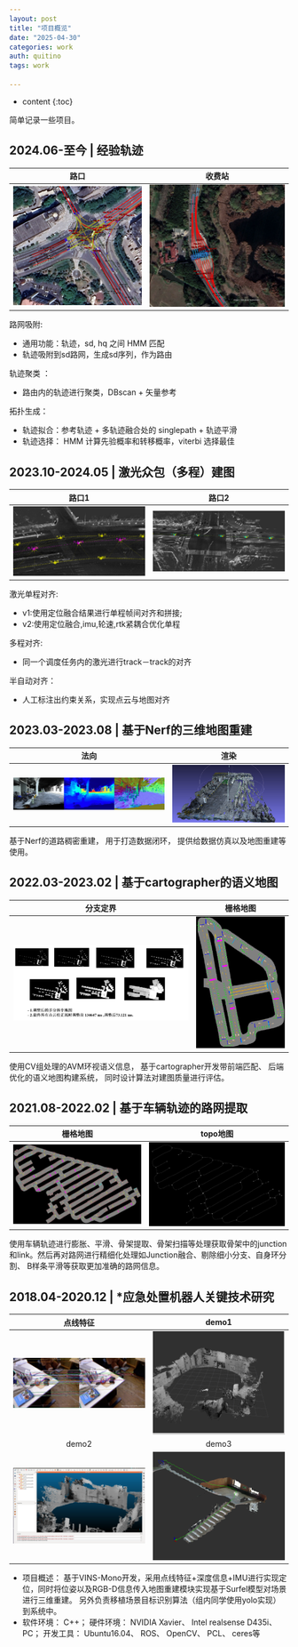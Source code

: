 ```yaml
---
layout: post
title: "项目概览"
date: "2025-04-30"
categories: work
auth: quitino
tags: work

---
```

* content
{:toc}

简单记录一些项目。




##  2024.06-至今 | 经验轨迹

|  路口 | 收费站 |
| :-----------: | :-----------: |
|  ![](/assets/resume/exp_track_02.png)     |    ![](/assets/resume/exp_track_01.png)       |




路网吸附:
- 通用功能：轨迹，sd, hq 之间 HMM 匹配
- 轨迹吸附到sd路网，生成sd序列，作为路由

轨迹聚类 ：
- 路由内的轨迹进行聚类，DBscan + 矢量参考

拓扑生成：
- 轨迹拟合：参考轨迹 + 多轨迹融合处的 singlepath + 轨迹平滑
- 轨迹选择： HMM 计算先验概率和转移概率，viterbi 选择最佳


## 2023.10-2024.05 | 激光众包（多程）建图


| 路口1  | 路口2 |
| :-----------: | :-----------: |
|  ![](/assets/resume/multi_lidar_slam_01.jpg)     |    ![](/assets/resume/multi_lidar_slam_02.png)       |


激光单程对齐:  
- v1:使用定位融合结果进行单程帧间对齐和拼接;
- v2:使用定位融合,imu,轮速,rtk紧耦合优化单程

多程对齐:   
- 同一个调度任务内的激光进行track－track的对齐

半自动对齐：  
 - 人工标注出约束关系，实现点云与地图对齐


## 2023.03-2023.08 | 基于Nerf的三维地图重建



| 法向  | 渲染 |
| :-----------: | :-----------: |
|  ![](/assets/resume/nerf_2.png)     |    ![](/assets/resume/nerf_1.png)       |


基于Nerf的道路稠密重建， 用于打造数据闭环， 提供给数据仿真以及地图重建等使用。


## 2022.03-2023.02 | 基于cartographer的语义地图

| 分支定界  | 栅格地图 |
| :-----------: | :-----------: |
|  ![](/assets/resume/avp_0.png)     |    ![](/assets/resume/avp_1.png)  


使用CV组处理的AVM环视语义信息， 基于cartographer开发带前端匹配、 后端优化的语义地图构建系统， 同时设计算法对建图质量进行评估。

## 2021.08-2022.02 | 基于车辆轨迹的路网提取 


| 栅格地图  | topo地图 |
| :-----------: | :-----------: |
|  ![](/assets/resume/hdmap_convert_01.png)     |    ![](/assets/resume/hdmap_convert_02.png)  

使用车辆轨迹进行膨胀、平滑、骨架提取、骨架扫描等处理获取骨架中的junction和link。然后再对路网进行精细化处理如Junction融合、剔除细小分支、自身环分割、 B样条平滑等获取更加准确的路网信息。


## 2018.04-2020.12 | *应急处置机器人关键技术研究


| 点线特征  | demo1 |
| :-----------: | :-----------: |
|  ![](/assets/resume/pld_00.png)     |    ![](/assets/resume/pld_01.png)  
| demo2 | demo3 |
|  ![](/assets/resume/pld_02.png)    |   ![](/assets/resume/pld_03.png)   |


- 项目概述： 基于VINS-Mono开发，采用点线特征+深度信息+IMU进行实现定位，同时将位姿以及RGB-D信息传入地图重建模块实现基于Surfel模型对场景进行三维重建。 另外负责移植场景目标识别算法（组内同学使用yolo实现） 到系统中。
- 软件环境： C++； 硬件环境： NVIDIA Xavier、 Intel realsense D435i、 PC； 开发工具： Ubuntu16.04、 ROS、 OpenCV、 PCL、 ceres等